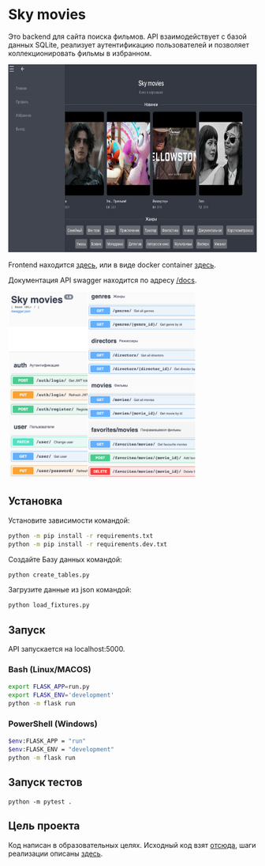 # Sky movies

Это backend для сайта поиска фильмов. API взаимодействует с базой данных SQLite,
реализует аутентификацию пользователей и позволяет коллекционировать фильмы в избранном.

<img src="images/sky_movies.png" alt="sky movies" title="Sky movies" style="height: 380px;" />

Frontend находится [здесь](https://github.com/skypro-008/skypro_py_stand), или в виде docker container [здесь](https://hub.docker.com/r/painassasin/node_cource_project).

Документация API swagger находится по адресу [/docs](http://127.0.0.1:5000/docs).

<img src="images/swagger.png" alt="swagger" title="swagger" style="height: 380px;" />

## Установка

Установите зависимости командой:

```sh
python -m pip install -r requirements.txt
python -m pip install -r requirements.dev.txt
```

Создайте Базу данных командой:

```sh
python create_tables.py
```

Загрузите данные из json командой:

```sh
python load_fixtures.py
```

## Запуск

API запускается на localhost:5000.

### Bash (Linux/MACOS)

```sh
export FLASK_APP=run.py
export FLASK_ENV='development'
python -m flask run
```

### PowerShell (Windows)

```sh
$env:FLASK_APP = "run"
$env:FLASK_ENV = "development"
python -m flask run
```

## Запуск тестов

```shell
python -m pytest .
```

## Цель проекта

Код написан в образовательных целях.
Исходный код взят [отсюда](https://github.com/skypro-008/coursework_3_source), шаги реализации описаны [здесь](https://skyengpublic.notion.site/4-ee227276cbde4b5b950c29772427b950).
